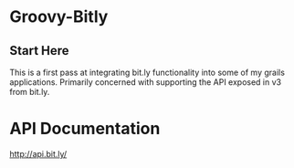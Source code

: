 Groovy-Bitly
============

Start Here
----------
This is a first pass at integrating bit.ly functionality into some of my grails
applications. Primarily concerned with supporting the API exposed in v3 from
bit.ly.  

API Documentation
=================

http://api.bit.ly/
